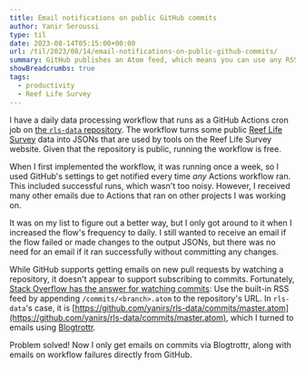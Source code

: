 ```yaml
---
title: Email notifications on public GitHub commits
author: Yanir Seroussi
type: til
date: 2023-08-14T05:15:00+00:00
url: /til/2023/08/14/email-notifications-on-public-github-commits/
summary: GitHub publishes an Atom feed, which means you can use any RSS reader to follow commits.
showBreadcrumbs: true
tags:
  - productivity
  - Reef Life Survey
---
```


I have a daily data processing workflow that runs as a GitHub Actions cron job on [the `rls-data` repository](https://github.com/yanirs/rls-data/). The workflow turns some public [Reef Life Survey](https://reeflifesurvey.com/) data into JSONs that are used by tools on the Reef Life Survey website. Given that the repository is public, running the workflow is free.

When I first implemented the workflow, it was running once a week, so I used GitHub's settings to get notified every time _any_ Actions workflow ran. This included successful runs, which wasn't too noisy. However, I received many other emails due to Actions that ran on other projects I was working on.

It was on my list to figure out a better way, but I only got around to it when I increased the flow's frequency to daily. I still wanted to receive an email if the flow failed or made changes to the output JSONs, but there was no need for an email if it ran successfully without committing any changes.

While GitHub supports getting emails on new pull requests by watching a repository, it doesn't appear to support subscribing to commits. Fortunately, [Stack Overflow has the answer for watching commits](https://stackoverflow.com/questions/9845655/how-do-i-get-notifications-for-commits-to-a-github-repository): Use the built-in RSS feed by appending `/commits/<branch>.atom` to the repository's URL. In `rls-data`'s case, it is [https://github.com/yanirs/rls-data/commits/master.atom](https://github.com/yanirs/rls-data/commits/master.atom), which I turned to emails using [Blogtrottr](https://blogtrottr.com/).

Problem solved! Now I only get emails on commits via Blogtrottr, along with emails on workflow failures directly from GitHub. 
